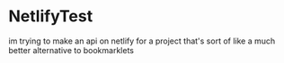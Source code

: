 # NetlifyTest
im trying to make an api on netlify for a project that's sort of like a much better alternative to bookmarklets
